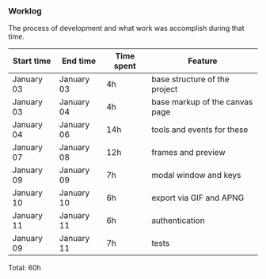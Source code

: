 ### Worklog
The process of development and what work was accomplish during that time.

| Start time    | End time  	| Time spent | Feature                           |
| ------------- | ------------- | ---------- | --------------------------------- |
| January 03    | January 03    | 4h         | base structure of the project     |
| January 03    | January 04    | 4h         | base markup of the canvas page    |
| January 04    | January 06    | 14h        | tools and events for these        |
| January 07    | January 08    | 12h        | frames and preview                |
| January 09    | January 09    | 7h         | modal window and keys             |
| January 10    | January 10    | 6h         | export via GIF and APNG           |
| January 11    | January 11    | 6h         | authentication                    |
| January 09    | January 11    | 7h         | tests                             |

Total: 60h